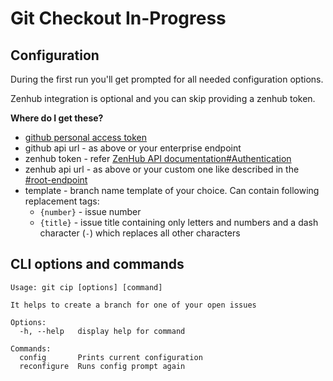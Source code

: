 # Git Checkout In-Progress

## Configuration

During the first run you'll get prompted for all needed configuration options.

Zenhub integration is optional and you can skip providing a zenhub token.

**Where do I get these?**

- [github personal access token](https://docs.github.com/en/authentication/keeping-your-account-and-data-secure/creating-a-personal-access-token)
- github api url - as above or your enterprise endpoint
- zenhub token - refer [ZenHub API documentation#Authentication](https://github.com/ZenHubIO/API#authentication)
- zenhub api url - as above or your custom one like described in the [#root-endpoint](https://github.com/ZenHubIO/API#root-endpoint)
- template - branch name template of your choice. Can contain following replacement tags:
  - `{number}` - issue number
  - `{title}` - issue title containing only letters and numbers and a dash character (`-`) which replaces all other characters

## CLI options and commands

```
Usage: git cip [options] [command]

It helps to create a branch for one of your open issues

Options:
  -h, --help   display help for command

Commands:
  config       Prints current configuration
  reconfigure  Runs config prompt again
```
